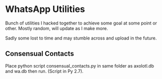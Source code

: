 # WhatsApp Utilities

Bunch of utilities I hacked together to achieve some goal at some point or other. Mostly random, will update as I make more.

Sadly some lost to time and may stumble across and upload in the future.

Consensual Contacts
----
Place python script consensual_contacts.py in same folder as axolotl.db and wa.db then run. (Script in Py 2.7).
